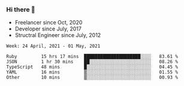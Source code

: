 ### Hi there 👋

- Freelancer since Oct, 2020
- Developer since July, 2017
- Structral Engineer since July, 2012

<!--START_SECTION:waka-->
```text
Week: 24 April, 2021 - 01 May, 2021

Ruby         15 hrs 17 mins  █████████████████████░░░░   83.61 % 
JSON         1 hr 30 mins    ██░░░░░░░░░░░░░░░░░░░░░░░   08.26 % 
TypeScript   48 mins         █░░░░░░░░░░░░░░░░░░░░░░░░   04.45 % 
YAML         16 mins         ▒░░░░░░░░░░░░░░░░░░░░░░░░   01.55 % 
Other        10 mins         ▒░░░░░░░░░░░░░░░░░░░░░░░░   00.93 % 
```
<!--END_SECTION:waka-->
